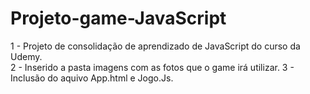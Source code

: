# Projeto-game-JavaScript
 1 - Projeto de consolidação de aprendizado de JavaScript do curso da Udemy.<br />
 2 - Inserido a pasta imagens com as fotos que o game irá utilizar.
 3 - Inclusão do aquivo App.html e Jogo.Js.
